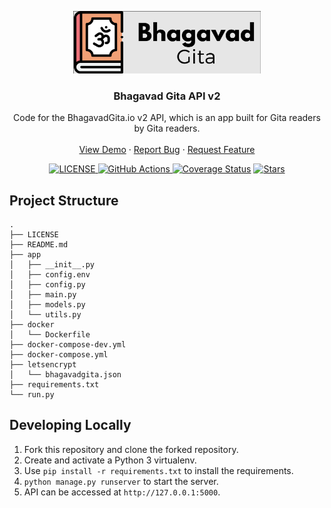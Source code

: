 <p align="center">
  <a href="https://bhagavadgita.io">
    <img src="gita.png" alt="Logo" width="300">
  </a>

  <h3 align="center">Bhagavad Gita API v2</h3>

  <p align="center">
    Code for the BhagavadGita.io v2 API, which is an app built for Gita readers by Gita readers.
    <br />
    <br />
    <a href="https://bhagavadgita.io">View Demo</a>
    ·
    <a href="https://github.com/gita/bhagavadgita-api/issues">Report Bug</a>
    ·
    <a href="https://github.com/gita/bhagavadgita-api/issues">Request Feature</a>
  </p>
</p>

<p align="center">
  <a href="https://github.com/gita/bhagavad-gita-backend/blob/master/LICENSE">
    <img alt="LICENSE" src="https://img.shields.io/badge/License-GPLv3-blue.svg?maxAge=43200">
  </a>
  <a href="https://github.com/gita/bhagavad-gita-backend/actions?query=workflow%3ADev">
    <img alt="GitHub Actions" src="https://github.com/gita/bhagavad-gita-backend/workflows/Dev/badge.svg">
  </a>
  <a href="https://codecov.io/github/gita/bhagavad-gita-backend"><img alt="Coverage Status" src="https://img.shields.io/codecov/c/github/gita/bhagavad-gita-backend/master.svg?logo=codecov"></a>
  <a href="https://starcharts.herokuapp.com/gita/bhagavad-gita-backend"><img alt="Stars" src="https://img.shields.io/github/stars/gita/bhagavad-gita-backend.svg?style=social"></a>
</p>


## Project Structure
```
.
├── LICENSE
├── README.md
├── app
│   ├── __init__.py
│   ├── config.env
│   ├── config.py
│   ├── main.py
│   ├── models.py
│   └── utils.py
├── docker
│   └── Dockerfile
├── docker-compose-dev.yml
├── docker-compose.yml
├── letsencrypt
│   └── bhagavadgita.json
├── requirements.txt
└── run.py
```

## Developing Locally

1. Fork this repository and clone the forked repository.
2. Create and activate a Python 3 virtualenv.
3. Use `pip install -r requirements.txt` to install the requirements.
4. `python manage.py runserver` to start the server.
5. API can be accessed at `http://127.0.0.1:5000`.
